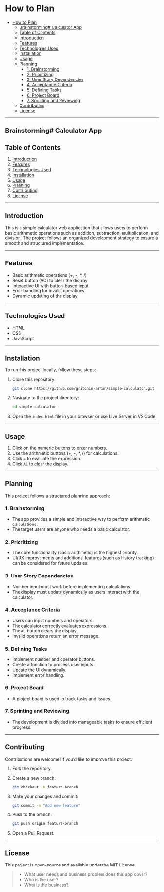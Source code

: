# How to Plan

- [How to Plan](#how-to-plan)
  - [Brainstorming# Calculator App](#brainstorming-calculator-app)
  - [Table of Contents](#table-of-contents)
  - [Introduction](#introduction)
  - [Features](#features)
  - [Technologies Used](#technologies-used)
  - [Installation](#installation)
  - [Usage](#usage)
  - [Planning](#planning)
    - [1. Brainstorming](#1-brainstorming)
    - [2. Prioritizing](#2-prioritizing)
    - [3. User Story Dependencies](#3-user-story-dependencies)
    - [4. Acceptance Criteria](#4-acceptance-criteria)
    - [5. Defining Tasks](#5-defining-tasks)
    - [6. Project Board](#6-project-board)
    - [7. Sprinting and Reviewing](#7-sprinting-and-reviewing)
  - [Contributing](#contributing)
  - [License](#license)

---

## Brainstorming# Calculator App

## Table of Contents

1. [Introduction](#introduction)
2. [Features](#features)
3. [Technologies Used](#technologies-used)
4. [Installation](#installation)
5. [Usage](#usage)
6. [Planning](#planning)
7. [Contributing](#contributing)
8. [License](#license)

---

## Introduction

This is a simple calculator web application that allows users to perform basic
 arithmetic operations such as addition, subtraction, multiplication, and
 division. The project follows an organized development strategy to ensure a
smooth and structured implementation.

---

## Features

- Basic arithmetic operations (+, -, \*, /)
- Reset button (AC) to clear the display
- Interactive UI with button-based input
- Error handling for invalid operations
- Dynamic updating of the display

---

## Technologies Used

- HTML
- CSS
- JavaScript

---

## Installation

To run this project locally, follow these steps:

1. Clone this repository:

   ```sh
   git clone https://github.com/gritchin-artur/simple-calculator.git
   ```

2. Navigate to the project directory:

   ```sh
   cd simple-calculator
   ```

3. Open the `index.html` file in your browser or use Live Server in VS Code.

---

## Usage

1. Click on the numeric buttons to enter numbers.
2. Use the arithmetic buttons (+, -, \*, /) for calculations.
3. Click `=` to evaluate the expression.
4. Click `AC` to clear the display.

---

## Planning

This project follows a structured planning approach:

### 1. Brainstorming

- The app provides a simple and interactive way to perform arithmetic calculations.
- The target users are anyone who needs a basic calculator.

### 2. Prioritizing

- The core functionality (basic arithmetic) is the highest priority.
- UI/UX improvements and additional features (such as history tracking) can
  be considered for future updates.

### 3. User Story Dependencies

- Number input must work before implementing calculations.
- The display must update dynamically as users interact with the calculator.

### 4. Acceptance Criteria

- Users can input numbers and operators.
- The calculator correctly evaluates expressions.
- The `AC` button clears the display.
- Invalid operations return an error message.

### 5. Defining Tasks

- Implement number and operator buttons.
- Create a function to process user inputs.
- Update the UI dynamically.
- Implement error handling.

### 6. Project Board

- A project board is used to track tasks and issues.

### 7. Sprinting and Reviewing

- The development is divided into manageable tasks to ensure efficient progress.

---

## Contributing

Contributions are welcome! If you’d like to improve this project:

1. Fork the repository.
2. Create a new branch:

   ```sh
   git checkout -b feature-branch
   ```

3. Make your changes and commit:

   ```sh
   git commit -m "Add new feature"
   ```

4. Push to the branch:

   ```sh
   git push origin feature-branch
   ```

5. Open a Pull Request.

---

## License

This project is open-source and available under the MIT License.

> - What user needs and business problem does this app cover?
> - Who is the user?
> - What is the business?
